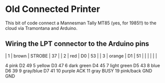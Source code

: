 # Old Connected Printer

This bit of code connect a Mannesman Tally MT85 (yes, for 1985!!) to the cloud via Tramontana  and Arduino.

## Wiring the LPT connector to the Arduino pins

| 1 | brown  | STROBE | 37 |
| 2 | red    | D0     | 53 |
| 3 | orange | D1     | 51 |
|   |        |        |    |


4	pink		D2			49
5	yellow		D3			47
6	dark green	D4			45
7	light green	D5			43
8	blue		D6			39
9	gray/blue	D7			41
10	purple		ACK
11	gray		BUSY
19	pink/back	GND			GND
